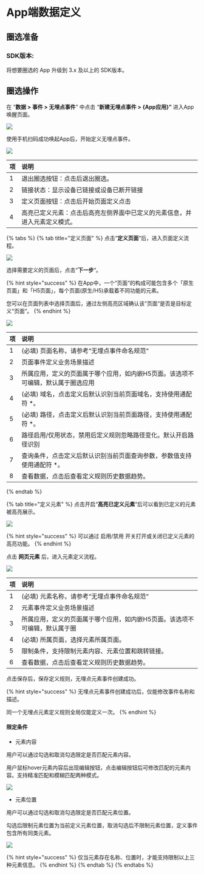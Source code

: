 # App端数据定义

## 圈选准备

### SDK版本: 

将想要圈选的 App 升级到 3.x 及以上的 SDK版本。

## 圈选操作

在 ”**数据 &gt; 事件 &gt; 无埋点事件**” 中点击 “**新建无埋点事件 &gt; {App应用}”** 进入App唤醒页面。

![](../../../../.gitbook/assets/image%20%28431%29.png)

使用手机扫码成功唤起App后，开始定义无埋点事件。

![](../../../../.gitbook/assets/image%20%28435%29.png)

| 项 | 说明 |
| :--- | :--- |
| 1 | 退出圈选按钮：点击后退出圈选。 |
| 2 | 链接状态：显示设备已链接或设备已断开链接 |
| 3 | 定义页面按钮：点击后开始页面定义点击 |
| 4 | 高亮已定义元素：点击后高亮左侧界面中已定义的元素信息，并进入元素定义模式。 |

{% tabs %}
{% tab title="定义页面" %}
点击“**定义页面**“后，进入页面定义流程。

![](../../../../.gitbook/assets/image%20%28425%29.png)

选择需要定义的页面后，点击“**下一步**“。

{% hint style="success" %}
在App中，一个“页面“的构成可能包含多个「原生页面」和「H5页面」，每个页面\(原生/H5\)承载着不同功能的元素。

您可以在页面列表中选择页面后，通过左侧高亮区域确认该“页面“是否是目标定义“页面“。
{% endhint %}

![](../../../../.gitbook/assets/image%20%28434%29.png)

| 项 | 说明 |
| :--- | :--- |
| 1 | \(必填\) 页面名称，请参考“无埋点事件命名规范“ |
| 2 | 页面事件定义业务场景描述 |
| 3 | 所属应用，定义的页面属于哪个应用，如内嵌H5页面。该选项不可编辑，默认属于圈选应用 |
| 4 | \(必填\) 域名，点击定义后默认识别当前页面域名，支持使用通配符 \*。 |
| 5 | \(必填\) 路径，点击定义后默认识别当前页面路径，支持使用通配符 \*。 |
| 6 | 路径启用/仅用状态，禁用后定义规则忽略路径变化。默认开启路径识别 |
| 7 | 查询条件，点击定义后默认识别当前页面查询参数，参数值支持使用通配符 \*。 |
| 8 | 查看数据，点击后查看定义规则历史数据趋势。 |
{% endtab %}

{% tab title="定义元素" %}
点击开启“**高亮已定义元素**“后可以看到已定义的元素被高亮展示。

![](../../../../.gitbook/assets/image%20%28444%29.png)

{% hint style="success" %}
可以通过 启用/禁用 开关打开或关闭已定义元素的高亮功能。
{% endhint %}

点击 **网页元素** 后，进入元素定义流程。

![](../../../../.gitbook/assets/image%20%28441%29.png)

| 项 | 说明 |
| :--- | :--- |
| 1 | \(必填\) 元素名称，请参考“无埋点事件命名规范“ |
| 2 | 元素事件定义业务场景描述 |
| 3 | 所属应用，定义的页面属于哪个应用，如内嵌H5页面。该选项不可编辑，默认属于圈 |
| 4 | \(必填\) 所属页面，选择元素所属页面。 |
| 5 | 限制条件，支持限制元素内容、元素位置和跳转链接。 |
| 6 | 查看数据，点击后查看定义规则历史数据趋势。 |

点击保存后，保存定义规则，无埋点元素事件创建成功。

{% hint style="success" %}
无埋点元素事件创建成功后，仅能修改事件名称和描述。

同一个无埋点元素定义规则全局仅能定义一次。
{% endhint %}

#### 限定条件

* 元素内容

用户可以通过勾选和取消勾选限定是否匹配元素内容。

用户鼠标hover元素内容后出现编辑按钮，点击编辑按钮后可修改匹配的元素内容。支持精准匹配和模糊匹配两种模式。

![](../../../../.gitbook/assets/image%20%28422%29.png)

* 元素位置

用户可以通过勾选和取消勾选限定是否匹配元素位置。

勾选后限制元素位置为当前定义元素位置，取消勾选后不限制元素位置，定义事件包含所有同类元素。

![](../../../../.gitbook/assets/image%20%28414%29.png)

{% hint style="success" %}
仅当元素存在名称、位置时，才能支持限制以上三种元素信息。
{% endhint %}
{% endtab %}
{% endtabs %}

